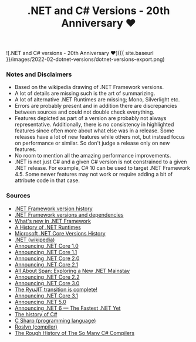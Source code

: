 ﻿---
layout: post
title: .NET and C# Versions - 20th Anniversary ♥
---

![.NET and C# versions - 20th Anniversary ♥]({{ site.baseurl }}/images/2022-02-dotnet-versions/dotnet-versions-export.png)

### Notes and Disclaimers
* Based on the wikipedia drawing of .NET Framework versions.
* A lot of details are missing such is the art of summarizing.
* A lot of alternative .NET Runtimes are missing; Mono, Silverlight etc.
* Errors are probably present and in addition there are discrepancies between
  sources and could not double check everything.
* Features depicted as part of a version are probably not always representative.
  Additionally, there is no consistency in highlighted features since often more
  about what else was in a release. Some releases have a lot of new features
  while others not, but instead focus on performance or similar. So don't judge
  a release only on new features.
* No room to mention all the amazing performance improvements.
* .NET is not just C# and a given C# version is not constrained to a given .NET
  release. For example, C# 10 can be used to target .NET Framework 4.5. Some
  newer features may not work or require adding a bit of attribute code in that
  case.


### Sources
* [.NET Framework version history](https://en.wikipedia.org/wiki/.NET_Framework_version_history)
* [.NET Framework versions and dependencies](https://docs.microsoft.com/en-us/dotnet/framework/migration-guide/versions-and-dependencies)
* [What's new in .NET Framework](https://docs.microsoft.com/en-us/dotnet/framework/whats-new/)
* [A History of .NET Runtimes](https://mattwarren.org/2018/10/02/A-History-of-.NET-Runtimes/)
* [Microsoft .NET Core Versions History](https://executecommands.com/microsoft-net-core-versions/)
* [.NET (wikipedia)](https://en.wikipedia.org/wiki/.NET)
* [Announcing .NET Core 1.0](https://devblogs.microsoft.com/dotnet/announcing-net-core-1-0/)
* [Announcing .NET Core 1.1](https://devblogs.microsoft.com/dotnet/announcing-net-core-1-1/)
* [Announcing .NET Core 2.0](https://devblogs.microsoft.com/dotnet/announcing-net-core-2-0/)
* [Announcing .NET Core 2.1](https://devblogs.microsoft.com/dotnet/announcing-net-core-2-1/)
* [All About Span: Exploring a New .NET Mainstay](https://docs.microsoft.com/en-us/archive/msdn-magazine/2018/january/csharp-all-about-span-exploring-a-new-net-mainstay)
* [Announcing .NET Core 2.2](https://devblogs.microsoft.com/dotnet/announcing-net-core-2-2/)
* [Announcing .NET Core 3.0](https://devblogs.microsoft.com/dotnet/announcing-net-core-3-0/)
* [The RyuJIT transition is complete!](https://devblogs.microsoft.com/dotnet/the-ryujit-transition-is-complete/)
* [Announcing .NET Core 3.1](https://devblogs.microsoft.com/dotnet/announcing-net-core-3-1/)
* [Announcing .NET 5.0](https://devblogs.microsoft.com/dotnet/announcing-net-5-0/)
* [Announcing .NET 6 — The Fastest .NET Yet](https://devblogs.microsoft.com/dotnet/announcing-net-6/)
* [The history of C#](https://docs.microsoft.com/en-us/dotnet/csharp/whats-new/csharp-version-history)
* [C Sharp (programming language)](https://en.wikipedia.org/wiki/C_Sharp_(programming_language))
* [Roslyn (compiler)](https://en.wikipedia.org/wiki/Roslyn_(compiler))
* [The Rough History of The So Many C# Compilers](https://blog.lextudio.com/the-rough-history-of-the-so-many-c-compilers-f3a85500707c)